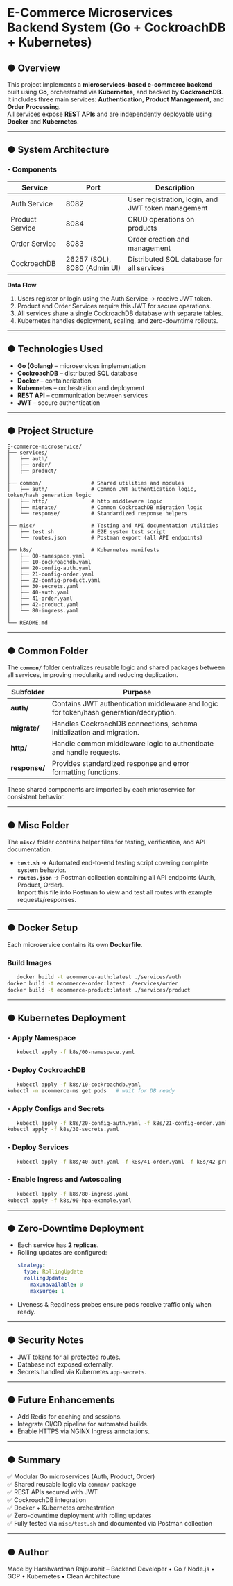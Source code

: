# E-Commerce Microservices Backend System (Go + CockroachDB + Kubernetes)

## ● Overview
This project implements a **microservices-based e-commerce backend** built using **Go**, orchestrated via **Kubernetes**, and backed by **CockroachDB**.  
It includes three main services: **Authentication**, **Product Management**, and **Order Processing**.  
All services expose **REST APIs** and are independently deployable using **Docker** and **Kubernetes**.

---

## ● System Architecture

### - Components

| Service | Port | Description |
|----------|------|-------------|
| Auth Service | 8082 | User registration, login, and JWT token management |
| Product Service | 8084 | CRUD operations on products |
| Order Service | 8083 | Order creation and management |
| CockroachDB | 26257 (SQL), 8080 (Admin UI) | Distributed SQL database for all services |

**Data Flow**
1. Users register or login using the Auth Service → receive JWT token.
2. Product and Order Services require this JWT for secure operations.
3. All services share a single CockroachDB database with separate tables.
4. Kubernetes handles deployment, scaling, and zero-downtime rollouts.

---

## ● Technologies Used
- **Go (Golang)** – microservices implementation
- **CockroachDB** – distributed SQL database
- **Docker** – containerization
- **Kubernetes** – orchestration and deployment
- **REST API** – communication between services
- **JWT** – secure authentication

---

## ● Project Structure

```
E-commerce-microservice/
├── services/
│   ├── auth/
│   ├── order/
│   ├── product/
│
├── common/                # Shared utilities and modules
│   ├── auth/              # Common JWT authentication logic, token/hash generation logic 
│   ├── http/              # http middleware logic 
│   ├── migrate/           # Common CockroachDB migration logic
│   └── response/          # Standardized response helpers
│
├── misc/                  # Testing and API documentation utilities
│   ├── test.sh            # E2E system test script
│   └── routes.json        # Postman export (all API endpoints)
│
├── k8s/                   # Kubernetes manifests
│   ├── 00-namespace.yaml
│   ├── 10-cockroachdb.yaml
│   ├── 20-config-auth.yaml
│   ├── 21-config-order.yaml
│   ├── 22-config-product.yaml
│   ├── 30-secrets.yaml
│   ├── 40-auth.yaml
│   ├── 41-order.yaml
│   ├── 42-product.yaml
│   └── 80-ingress.yaml
│
└── README.md
```

---

## ● Common Folder

The **`common/`** folder centralizes reusable logic and shared packages between all services, improving modularity and reducing duplication.

| Subfolder     | Purpose                                                                                |
|---------------|----------------------------------------------------------------------------------------|
| **auth/**     | Contains JWT authentication middleware and logic for token/hash generation/decryption. |
| **migrate/**  | Handles CockroachDB connections, schema initialization and migration.                  |
| **http/**     | Handle common middleware logic to authenticate and handle requests.                    |
| **response/** | Provides standardized response and error formatting functions.                         |

These shared components are imported by each microservice for consistent behavior.

---

## ● Misc Folder

The **`misc/`** folder contains helper files for testing, verification, and API documentation.

- **`test.sh`** → Automated end-to-end testing script covering complete system behavior.
- **`routes.json`** → Postman collection containing all API endpoints (Auth, Product, Order).  
  Import this file into Postman to view and test all routes with example requests/responses.
---

## ● Docker Setup

Each microservice contains its own **Dockerfile**.

### Build Images
```bash
   docker build -t ecommerce-auth:latest ./services/auth
docker build -t ecommerce-order:latest ./services/order
docker build -t ecommerce-product:latest ./services/product
```

---

## ● Kubernetes Deployment

### - Apply Namespace
```bash
   kubectl apply -f k8s/00-namespace.yaml
```

### - Deploy CockroachDB
```bash
   kubectl apply -f k8s/10-cockroachdb.yaml
kubectl -n ecommerce-ms get pods   # wait for DB ready
```

### - Apply Configs and Secrets
```bash
   kubectl apply -f k8s/20-config-auth.yaml -f k8s/21-config-order.yaml -f k8s/22-config-product.yaml
kubectl apply -f k8s/30-secrets.yaml
```

### - Deploy Services
```bash
   kubectl apply -f k8s/40-auth.yaml -f k8s/41-order.yaml -f k8s/42-product.yaml
```

### - Enable Ingress and Autoscaling
```bash
   kubectl apply -f k8s/80-ingress.yaml
kubectl apply -f k8s/90-hpa-example.yaml
```

---

## ● Zero-Downtime Deployment
- Each service has **2 replicas**.
- Rolling updates are configured:
  ```yaml
  strategy:
    type: RollingUpdate
    rollingUpdate:
      maxUnavailable: 0
      maxSurge: 1
  ```
- Liveness & Readiness probes ensure pods receive traffic only when ready.

---

## ● Security Notes
- JWT tokens for all protected routes.
- Database not exposed externally.
- Secrets handled via Kubernetes `app-secrets`.

---

## ● Future Enhancements
- Add Redis for caching and sessions.
- Integrate CI/CD pipeline for automated builds.
- Enable HTTPS via NGINX Ingress annotations.

---

## ● Summary
✅ Modular Go microservices (Auth, Product, Order)  
✅ Shared reusable logic via `common/` package  
✅ REST APIs secured with JWT  
✅ CockroachDB integration  
✅ Docker + Kubernetes orchestration  
✅ Zero-downtime deployment with rolling updates  
✅ Fully tested via `misc/test.sh` and documented via Postman collection

---

## ● Author

Made by Harshvardhan Rajpurohit – Backend Developer • Go / Node.js • GCP • Kubernetes • Clean Architecture
